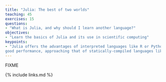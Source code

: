 ```yaml
---
title: "Julia: The best of two worlds"
teaching: 45
exercises: 15
questions:
- "What is Julia, and why should I learn another language?"
objectives:
- "Learn the basics of Julia and its use in scientific computing"
keypoints:
- "Julia offers the advantages of interpreted languages like R or Python and
good performance, approaching that of statically-compiled languages like C"
---
```

FIXME

{% include links.md %}

